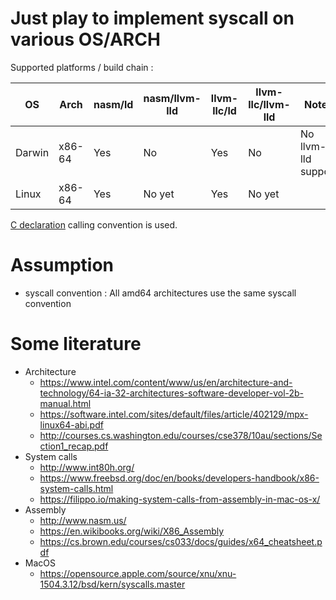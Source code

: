 <!-- vim:set ts=4 sw=4 tw=100 et: -->

# Just play to implement syscall on various OS/ARCH

Supported platforms / build chain :

   OS  |  Arch  | nasm/ld | nasm/llvm-lld | llvm-llc/ld | llvm-llc/llvm-lld | Notes
-------|--------|---------|---------------|-------------|-------------------|-------
Darwin | x86-64 |   Yes   |       No      |     Yes     |         No        | No llvm-lld support
Linux  | x86-64 |   Yes   |     No yet    |     Yes     |       No yet      |

[C declaration](https://en.wikipedia.org/wiki/X86_calling_conventions#cdecl) calling convention is
used.

# Assumption
- syscall convention : All amd64 architectures use the same syscall convention

# Some literature
- Architecture
    - https://www.intel.com/content/www/us/en/architecture-and-technology/64-ia-32-architectures-software-developer-vol-2b-manual.html
    - https://software.intel.com/sites/default/files/article/402129/mpx-linux64-abi.pdf
    - http://courses.cs.washington.edu/courses/cse378/10au/sections/Section1_recap.pdf
- System calls
    - http://www.int80h.org/
    - https://www.freebsd.org/doc/en/books/developers-handbook/x86-system-calls.html
    - https://filippo.io/making-system-calls-from-assembly-in-mac-os-x/
- Assembly
    - http://www.nasm.us/
	- https://en.wikibooks.org/wiki/X86_Assembly
	- https://cs.brown.edu/courses/cs033/docs/guides/x64_cheatsheet.pdf
- MacOS
    - https://opensource.apple.com/source/xnu/xnu-1504.3.12/bsd/kern/syscalls.master
